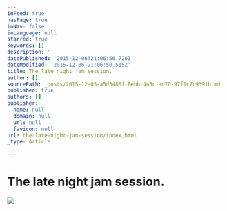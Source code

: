 ```yaml
---
inFeed: true
hasPage: true
inNav: false
inLanguage: null
starred: true
keywords: []
description: ''
datePublished: '2015-12-06T21:06:56.726Z'
dateModified: '2015-12-06T21:06:50.515Z'
title: The late night jam session.
author: []
sourcePath: _posts/2015-12-05-a5d3488f-8ebb-446c-ad70-97f1c7c9391b.md
published: true
authors: []
publisher:
  name: null
  domain: null
  url: null
  favicon: null
url: the-late-night-jam-session/index.html
_type: Article

---
```

# The late night jam session.
![](https://the-grid-user-content.s3-us-west-2.amazonaws.com/ec75d2de-226a-4d27-b66d-763e7ec1f3f3.jpg)